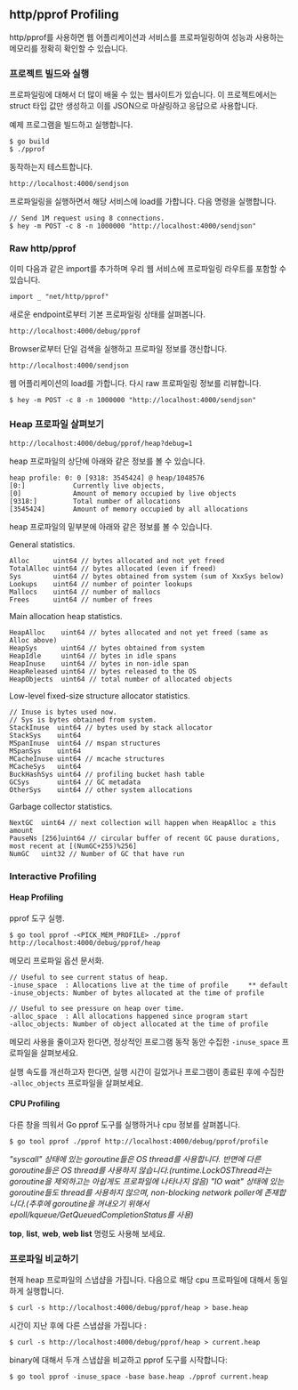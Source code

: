 ## http/pprof Profiling

http/pprof를 사용하면 웹 어플리케이션과 서비스를 프로파일링하여 성능과 사용하는 메모리를 정확히 확인할 수 있습니다.

### 프로젝트 빌드와 실행

프로파일링에 대해서 더 많이 배울 수 있는 웹사이트가 있습니다. 이 프로젝트에서는 struct 타입 값만 생성하고 이를 JSON으로 마샬링하고 응답으로 사용합니다. 

예제 프로그램을 빌드하고 실행합니다.

	$ go build
	$ ./pprof

동작하는지 테스트합니다.

	http://localhost:4000/sendjson

프로파일링을 실행하면서 해당 서비스에 load를 가합니다. 다음 명령을 실행합니다.

	// Send 1M request using 8 connections.
	$ hey -m POST -c 8 -n 1000000 "http://localhost:4000/sendjson"

### Raw http/pprof

이미 다음과 같은 import를 추가하며 우리 웹 서비스에 프로파일링 라우트를 포함할 수 있습니다.

	import _ "net/http/pprof"

새로운 endpoint로부터 기본 프로파일링 상태를 살펴봅니다.

	http://localhost:4000/debug/pprof

Browser로부터 단일 검색을 실행하고 프로파일 정보를 갱신합니다.

	http://localhost:4000/sendjson

웹 어플리케이션의 load를 가합니다. 다시 raw 프로파일링 정보를 리뷰합니다.

	$ hey -m POST -c 8 -n 1000000 "http://localhost:4000/sendjson"

### Heap 프로파일 살펴보기

	http://localhost:4000/debug/pprof/heap?debug=1

heap 프로파일의 상단에 아래와 같은 정보를 볼 수 있습니다.

	heap profile: 0: 0 [9318: 3545424] @ heap/1048576
	[0:] 		    Currently live objects,
	[0] 		    Amount of memory occupied by live objects
	[9318:] 	    Total number of allocations
	[3545424] 	    Amount of memory occupied by all allocations

heap 프로파일의 밑부분에 아래와 같은 정보를 볼 수 있습니다.

General statistics.

	Alloc      uint64 // bytes allocated and not yet freed
	TotalAlloc uint64 // bytes allocated (even if freed)
	Sys        uint64 // bytes obtained from system (sum of XxxSys below)
	Lookups    uint64 // number of pointer lookups
	Mallocs    uint64 // number of mallocs
	Frees      uint64 // number of frees

Main allocation heap statistics.

	HeapAlloc    uint64 // bytes allocated and not yet freed (same as Alloc above)
	HeapSys      uint64 // bytes obtained from system
	HeapIdle     uint64 // bytes in idle spans
	HeapInuse    uint64 // bytes in non-idle span
	HeapReleased uint64 // bytes released to the OS
	HeapObjects  uint64 // total number of allocated objects

Low-level fixed-size structure allocator statistics.

	// Inuse is bytes used now.
	// Sys is bytes obtained from system.
	StackInuse  uint64 // bytes used by stack allocator
	StackSys    uint64
	MSpanInuse  uint64 // mspan structures
	MSpanSys    uint64
	MCacheInuse uint64 // mcache structures
	MCacheSys   uint64
	BuckHashSys uint64 // profiling bucket hash table
	GCSys       uint64 // GC metadata
	OtherSys    uint64 // other system allocations

Garbage collector statistics.

	NextGC  uint64 // next collection will happen when HeapAlloc ≥ this amount
	PauseNs [256]uint64 // circular buffer of recent GC pause durations, most recent at [(NumGC+255)%256]
	NumGC   uint32 // Number of GC that have run

### Interactive Profiling

#### Heap Profiling

pprof 도구 실행.

	$ go tool pprof -<PICK_MEM_PROFILE> ./pprof http://localhost:4000/debug/pprof/heap

메모리 프로파일 옵션 문서화.

    // Useful to see current status of heap.
	-inuse_space  : Allocations live at the time of profile  	** default
	-inuse_objects: Number of bytes allocated at the time of profile

	// Useful to see pressure on heap over time.
	-alloc_space  : All allocations happened since program start
	-alloc_objects: Number of object allocated at the time of profile

메모리 사용을 줄이고자 한다면, 정상적인 프로그램 동작 동안 수집한 `-inuse_space` 프로파일을 살펴보세요.
	
실행 속도를 개선하고자 한다면, 실행 시간이 길었거나 프로그램이 종료된 후에 수집한 `-alloc_objects` 프로파일을 살펴보세요. 

#### CPU Profiling

다른 창을 띄워서 Go pprof 도구를 실행하거나 cpu 정보를 살펴봅니다.

	$ go tool pprof ./pprof http://localhost:4000/debug/pprof/profile

_"syscall" 상태에 있는 goroutine들은 OS thread를 사용합니다. 반면에 다른 goroutine들은 OS thread를 사용하지 않습니다.(runtime.LockOSThread라는 goroutine을 제외하고는 아쉽게도 프로파일에 나타나지 않음) "IO wait" 상태에 있는 goroutine들도 thread를 사용하지 않으며, non-blocking network poller에 존재합니다.(추후에 goroutine을 꺼내오기 위해서 epoll/kqueue/GetQueuedCompletionStatus를 사용)_

**top**, **list**, **web**, **web list** 명령도 사용해 보세요.

### 프로파일 비교하기

현재 heap 프로파일의 스냅샵을 가집니다. 다음으로 해당 cpu 프로파일에 대해서 동일하게 실행합니다.

    $ curl -s http://localhost:4000/debug/pprof/heap > base.heap

시간이 지난 후에 다른 스냅샵을 가집니다 :

    $ curl -s http://localhost:4000/debug/pprof/heap > current.heap

binary에 대해서 두개 스냅샵을 비교하고 pprof 도구를 시작합니다: 

    $ go tool pprof -inuse_space -base base.heap ./pprof current.heap
